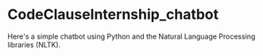 # CodeClauseInternship_chatbot
 Here's a simple chatbot using Python and the Natural Language Processing libraries (NLTK).
